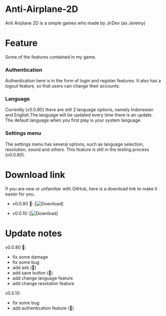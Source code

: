 # Anti-Airplane-2D
Anti Airplane 2D is a simple games who made by JirDev (as Jeremy)

# Feature
Some of the features contained in my game.

### Authentication
Authentication here is in the form of login and register features. It also has a logout feature, so that users can change their accounts.

### Language
Currently (v0.0.80) there are still 2 language options, namely Indonesian and English.The language will be updated every time there is an update. The default language when you first play is your system language.

### Settings menu
The settings menu has several options, such as language selection, resolution, sound and others. This feature is still in the testing process (v0.0.80).

# Download link
If you are new or unfamiliar with GitHub, here is a download link to make it easier for you.

- v0.0.80 🚩:
  [![Download](https://img.shields.io/badge/GitHub-black.svg?logo=data:image/svg%2bxml;base64,PHN2ZyB4bWxucz0iaHR0cDovL3d3dy53My5vcmcvMjAwMC9zdmciIHZlcnNpb249IjEiIHdpZHRoPSI2MDAiIGhlaWdodD0iNjAwIj48cGF0aCBkPSJNMTI5IDExMWMtNTUgNC05MyA2Ni05MyA3OEwwIDM5OGMtMiA3MCAzNiA5MiA2OSA5MWgxYzc5IDAgODctNTcgMTMwLTEyOGgyMDFjNDMgNzEgNTAgMTI4IDEyOSAxMjhoMWMzMyAxIDcxLTIxIDY5LTkxbC0zNi0yMDljMC0xMi00MC03OC05OC03OGgtMTBjLTYzIDAtOTIgMzUtOTIgNDJIMjM2YzAtNy0yOS00Mi05Mi00MmgtMTV6IiBmaWxsPSIjZmZmIi8+PC9zdmc+)]

- v0.0.10:
  [![Download](https://img.shields.io/badge/NOTHING-red.svg?logo=data:image/svg%2bxml;base64,PHN2ZyB4bWxucz0iaHR0cDovL3d3dy53My5vcmcvMjAwMC9zdmciIHZlcnNpb249IjEiIHdpZHRoPSI2MDAiIGhlaWdodD0iNjAwIj48cGF0aCBkPSJNMTI5IDExMWMtNTUgNC05MyA2Ni05MyA3OEwwIDM5OGMtMiA3MCAzNiA5MiA2OSA5MWgxYzc5IDAgODctNTcgMTMwLTEyOGgyMDFjNDMgNzEgNTAgMTI4IDEyOSAxMjhoMWMzMyAxIDcxLTIxIDY5LTkxbC0zNi0yMDljMC0xMi00MC03OC05OC03OGgtMTBjLTYzIDAtOTIgMzUtOTIgNDJIMjM2YzAtNy0yOS00Mi05Mi00MmgtMTV6IiBmaWxsPSIjZmZmIi8+PC9zdmc+)]
  
# Update notes
v0.0.80 🚩:
- fix some damage
- fix some bug
- add ads (💸)
- add save button (💾)
- add change language feature 
- add change resolution feature

v0.0.10:
- fix some bug
- add authentication feature (📲)
